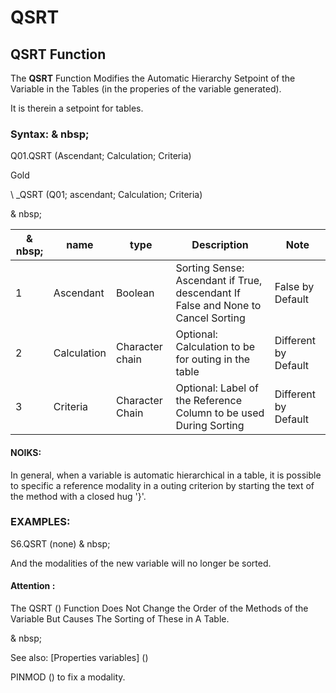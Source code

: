 # QSRT

## QSRT Function

The **QSRT** Function Modifies the Automatic Hierarchy Setpoint of the Variable in the Tables (in the properies of the variable generated).

It is therein a setpoint for tables.

### Syntax: & nbsp;

Q01.QSRT (Ascendant; Calculation; Criteria)

Gold

\ _QSRT (Q01; ascendant; Calculation; Criteria)

& nbsp;

| & nbsp; | **name** | **type** | **Description** | **Note** |
| --- | --- | --- | --- | --- |
| &#49; | Ascendant | Boolean | Sorting Sense: Ascendant if True, descendant If False and None to Cancel Sorting | False by Default |
| &#50; | Calculation | Character chain | Optional: Calculation to be for outing in the table | Different by Default |
| &#51; | Criteria | Character Chain | Optional: Label of the Reference Column to be used During Sorting | Different by Default |

#### NOIKS:

In general, when a variable is automatic hierarchical in a table, it is possible to specific a reference modality in a outing criterion by starting the text of the method with a closed hug '}'.

### EXAMPLES:

S6.QSRT (none) & nbsp;

And the modalities of the new variable will no longer be sorted.

#### Attention :

The QSRT () Function Does Not Change the Order of the Methods of the Variable But Causes The Sorting of These in A Table.

& nbsp;

See also: [Properties variables] (<modify Proproprietesdesvariable.md>)

PINMOD () to fix a modality.